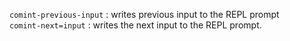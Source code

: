 `comint-previous-input` : writes previous input to the REPL prompt \
`comint-next=input` : writes the next input to the REPL prompt. 